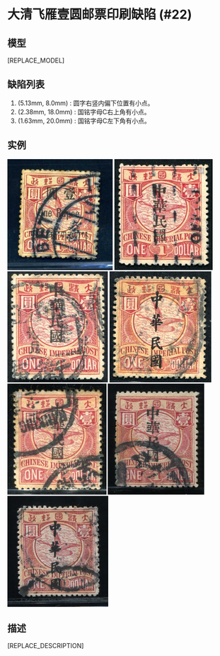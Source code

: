 # 大清飞雁壹圆邮票印刷缺陷 (#22)

## 模型
[REPLACE_MODEL]

## 缺陷列表
1. (5.13mm, 8.0mm) :  圆字右竖内偏下位置有小点。
1. (2.38mm, 18.0mm) :  国铭字母C右上角有小点。
1. (1.63mm, 20.0mm) :  国铭字母C左下角有小点。


## 实例
<img src="2010-01-12_00030651117A.jpg" height=250/>
<img src="2011-11-24_00052624060A.jpg" height=250/>
<img src="2012-08-01_00065352144A.jpg" height=250/>
<img src="2013-01-09_00077847024A.jpg" height=250/>
<img src="2014-01-22_00134004014A.jpg" height=250/>
<img src="2014-08-02_00149942022A.jpg" height=250/>
<img src="2015-06-25_00178336006A.jpg" height=250/>


## 描述
[REPLACE_DESCRIPTION]
